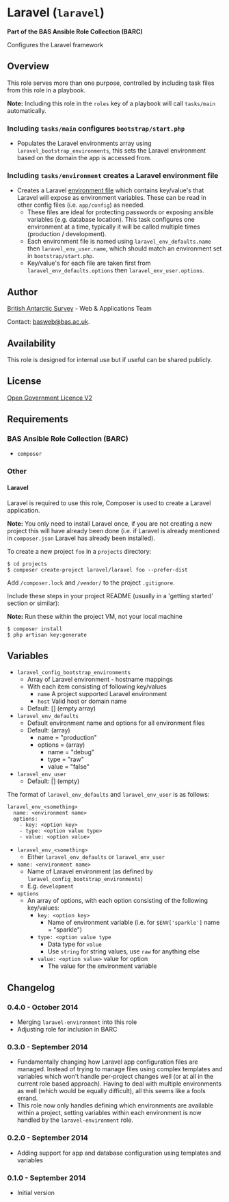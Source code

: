 # Laravel (`laravel`)

**Part of the BAS Ansible Role Collection (BARC)**

Configures the Laravel framework

## Overview

This role serves more than one purpose, controlled by including task files from this role in a playbook. 

**Note:** Including this role in the `roles` key of a playbook will call `tasks/main` automatically.

### Including `tasks/main` configures `bootstrap/start.php`

* Populates the Laravel environments array using `laravel_bootstrap_environments`, this sets the Laravel environment based on the domain the app is accessed from. 

### Including `tasks/environment` creates a Laravel environment file

* Creates a Laravel [environment file](http://laravel.com/docs/4.2/configuration#protecting-sensitive-configuration) which contains key/value's that Laravel will expose as environment variables. These can be read in other config files (i.e. `app/config`) as needed.
	* These files are ideal for protecting passwords or exposing ansible variables (e.g. database location). This task configures one environment at a time, typically it will be called multiple times (production / development).
	* Each environment file is named using `laravel_env_defaults.name` then `laravel_env_user.name`, which should match an environment set in `bootstrap/start.php`.
	* Key/value's for each file are taken first from `laravel_env_defaults.options` then `laravel_env_user.options`.

## Author

[British Antarctic Survey](http://www.antarctica.ac.uk) - Web & Applications Team

Contact: [basweb@bas.ac.uk](mailto:basweb@bas.ac.uk).

## Availability

This role is designed for internal use but if useful can be shared publicly.

## License

[Open Government Licence V2](https://www.nationalarchives.gov.uk/doc/open-government-licence/version/2/)

## Requirements

### BAS Ansible Role Collection (BARC)

* `composer`

### Other

#### Laravel

Laravel is required to use this role, Composer is used to create a Laravel application.

**Note:** You only need to install Laravel once, if you are not creating a new project this will have already been done (i.e. if Laravel is already mentioned in `composer.json` Laravel has already been installed).

To create a new project `foo` in a `projects` directory:

	$ cd projects
    $ composer create-project laravel/laravel foo --prefer-dist

Add `/composer.lock` and `/vendor/` to the project `.gitignore`.

Include these steps in your project README (usually in a 'getting started' section or similar):

**Note:** Run these within the project VM, not your local machine

    $ composer install
    $ php artisan key:generate

## Variables

* `laravel_config_bootstrap_environments`
    * Array of Laravel environment - hostname mappings
    * With each item consisting of following key/values
        * `name` A project supported Laravel environment
        * `host` Valid host or domain name
    * Default: []  (empty array)
* `laravel_env_defaults`
	* Default environment name and options for all environment files
	* Default: (array)
		* name = "production"
		* options = (array)
			* name = "debug"
			* type = "raw"
			* value = "false" 
* `laravel_env_user`
    * Default: []  (empty)

The format of `laravel_env_defaults` and `laravel_env_user` is as follows:

    laravel_env_<something>
      name: <environment name>
      options:
        - key: <option key>
        - type: <option value type>
        - value: <option value>

* `laravel_env_<something>`
	* Either `laravel_env_defaults` or `laravel_env_user`
* `name: <environment name>`
    * Name of Laravel environment (as defined by `laravel_config_bootstrap_environments`)
    * E.g. `development`
* `options`
    * An array of options, with each option consisting of the following key/values:
        * `key: <option key>`
	        * Name of environment variable (i.e. for `$ENV['sparkle']` name = "sparkle")
        * `type: <option value type`
	        * Data type for `value`
	        * Use `string` for string values, use `raw` for anything else
        * `value: <option value>` value for option
	        * The value for the environment variable

## Changelog

### 0.4.0 - October 2014

* Merging `laravel-environment` into this role
* Adjusting role for inclusion in BARC

### 0.3.0 - September 2014

* Fundamentally changing how Laravel app configuration files are managed. Instead of trying to manage files using complex templates and variables which won't handle per-project changes well (or at all in the current role based approach). Having to deal with multiple environments as well (which would be equally difficult), all this seems like a fools errand.
* This role now only handles defining which environments are available within a project, setting variables within each environment is now handled by the `laravel-environment` role.

### 0.2.0 - September 2014

* Adding support for app and database configuration using templates and variables

### 0.1.0 - September 2014

* Initial version
